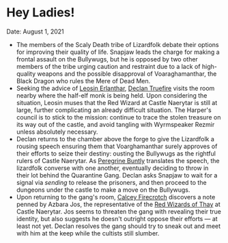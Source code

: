 # Hey Ladies!

Date: August 1, 2021

- The members of the Scaly Death tribe of Lizardfolk debate their options for improving their quality of life. Snapjaw leads the charge for making a frontal assault on the Bullywugs, but he is opposed by two other members of the tribe urging caution and restraint due to a lack of high-quality weapons and the possible disapproval of Voaraghamanthar, the Black Dragon who rules the Mere of Dead Men.
- Seeking the advice of [Leosin Erlanthar](../NPCs/Leosin%20Erlanthar.md), [Declan Truefire](../Characters/Declan%20Truefire/%21index.md) visits the room nearby where the half-elf monk is being held. Upon considering the situation, Leosin muses that the Red Wizard at Castle Naerytar is still at large, further complicating an already difficult situation. The Harper's council is to stick to the mission: continue to trace the stolen treasure on its way out of the castle, and avoid tangling with Wyrmspeaker Rezmir unless absolutely necessary.
- Declan returns to the chamber above the forge to give the Lizardfolk a rousing speech ensuring them that Voarghamanthar surely approves of their efforts to seize their destiny: ousting the Bullywugs as the rightful rulers of Castle Naerytar. As [Peregrine Buntly](../Characters/Peregrine%20Buntly/%21index.md) translates the speech, the lizardfolk converse with one another, eventually deciding to throw in their lot behind the Quarantine Gang. Declan asks Snapjaw to wait for a signal via *sending* to release the prisoners, and then proceed to the dungeons under the castle to make a move on the Bullywugs.
- Upon returning to the gang's room, [Calcey Firecrotch](../Characters/Calcey%20Firecrotch/%21index.md) discovers a note penned by Azbara Jos, the representative of the [Red Wizards of Thay](../Factions/Red%20Wizards%20of%20Thay.md) at Castle Naerytar. Jos seems to threaten the gang with revealing their true identity, but also suggests he doesn't outright oppose their efforts — at least not yet. Declan resolves the gang should try to sneak out and meet with him at the keep while the cultists still slumber.